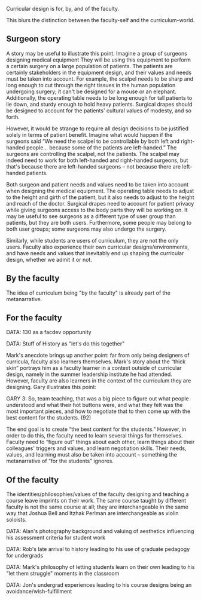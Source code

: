 Curricular design is for, by, and of the faculty.

This blurs the distinction between the faculty-self and the curriculum-world.

Surgeon story
----------------
A story may be useful to illustrate this point. Imagine a group of surgeons designing medical equipment They will be using this equipment to perform a certain surgery on a large population of patients. The patients are certainly stakeholders in the equipment design, and their values and needs must be taken into account. For example, the scalpel needs to be sharp and long enough to cut through the right tissues in the human population undergoing surgery; it can't be designed for a mouse or an elephant. Additionally, the operating table needs to be long enough for tall patients to lie down, and sturdy enough to hold heavy patients. Surgical drapes should be designed to account for the patients' cultural values of modesty, and so forth.

However, it would be strange to require all design decisions to be justified solely in terms of patient benefit. Imagine what would happen if the surgeons said “We need the scalpel to be controllable by both left and right-handed people...  because some of the patients are left-handed.” The surgeons are controlling the scalpel, not the patients. The scalpel may indeed need to work for both left-handed and right-handed surgeons, but that's because there are left-handed surgeons – not because there are left-handed patients.

Both surgeon and patient needs and values need to be taken into account when designing the medical equipment. The operating table needs to adjust to the height and girth of the patient, but it also needs to adjust to the height and reach of the doctor. Surgical drapes need to account for patient privacy while giving surgeons access to the body parts they will be working on. It may be useful to see surgeons as a different type of user group than patients, but they are both users. Furthermore, some people may belong to both user groups; some surgeons may also undergo the surgery.

Similarly, while students are users of curriculum, they are not the only users. Faculty  also experience their own curricular designs/environments, and have needs and values that inevitably end up shaping the curricular design, whether we admit it or not.

By the faculty
------------------
The idea of curriculum being "by the faculty" is already part of the metanarrative.

For the faculty
------------------

DATA: 130 as a facdev opportunity

DATA: Stuff of History as "let's do this together"

Mark's anecdote brings up another point: far from only being designers of curricula, faculty also learners themselves. Mark's story about the “thick skin” portrays him as a faculty learner in a context outside of curricular design, namely in the summer leadership institute he had attended. However, faculty are also learners in the context of the curriculum they are designing. Gary illustrates this point:

GARY 3: So, team teaching, that was a big piece to figure out what people understood and what their hot buttons were, and what they felt was the most important pieces, and how to negotiate that to then come up with the best content for the students. (92)

The end goal is to create “the best content for the students.” However, in order to do this, the faculty need to learn several things for themselves. Faculty need to “figure out” things about each other, learn things about their colleagues' triggers and values, and learn negotiation skills. Their needs, values, and learning must  also be taken into account – something the metanarrative of “for the students” ignores.


Of the faculty
-------------------
The identities/philosophies/values of the faculty designing and teaching a course leave imprints on their work. The same course taught by different faculty is not the same course at all; they are interchangeable in the same way that Joshua Bell and Itzhak Perlman are interchangeable as violin soloists.

DATA: Alan's photography background and valuing of aesthetics influencing his assessment criteria for student work

DATA: Rob's late arrival to history leading to his use of graduate pedagogy for undergrads

DATA: Mark's philosophy of letting students learn on their own leading to his "let them struggle" moments in the classroom

DATA: Jon's undergrad experiences leading to his course designs being an avoidance/wish-fulfillment


